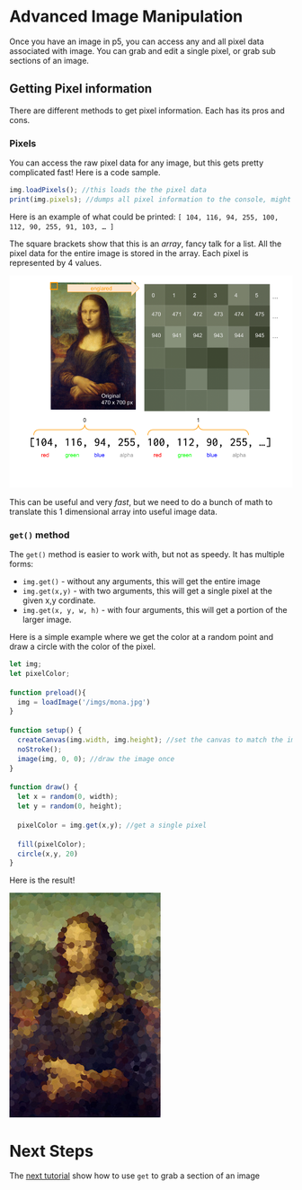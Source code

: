 # Advanced Image Manipulation
Once you have an image in p5, you can access any and all pixel data associated with image. You can grab and edit a single pixel, or grab sub sections of an image.

## Getting Pixel information
There are different methods to get pixel information. Each has its pros and cons.

### Pixels
You can access the raw pixel data for any image, but this gets pretty complicated fast! Here is a code sample.

```javascript
img.loadPixels(); //this loads the the pixel data
print(img.pixels); //dumps all pixel information to the console, might crash your browser depending on how big the image is.
```

Here is an example of what could be printed: `[ 104, 116, 94, 255, 100, 112, 90, 255, 91, 103, … ]`

The square brackets show that this is an *array*, fancy talk for a list. All the pixel data for the entire image is stored in the array. Each pixel is represented by 4 values.

![pixel data for the mona lisa](./imgs/pixels.png)

This can be useful and very *fast*, but we need to do a bunch of math to translate this 1 dimensional array into useful image data.

### `get()` method
The `get()` method is easier to work with, but not as speedy. It has multiple forms:

- `img.get()` - without any arguments, this will get the entire image
- `img.get(x,y)` - with two arguments, this will get a single pixel at the given x,y cordinate.
- `img.get(x, y, w, h)` - with four arguments, this will get a portion of the larger image.

Here is a simple example where we get the color at a random point and draw a circle with the color of the pixel.

```javascript
let img;
let pixelColor;

function preload(){
  img = loadImage('/imgs/mona.jpg')
}

function setup() {
  createCanvas(img.width, img.height); //set the canvas to match the image size
  noStroke();
  image(img, 0, 0); //draw the image once
}

function draw() {
  let x = random(0, width);
  let y = random(0, height);

  pixelColor = img.get(x,y); //get a single pixel

  fill(pixelColor);
  circle(x,y, 20)
}
```

Here is the result!

![pointalism mona lisa](./imgs/points.jpg)

# Next Steps
The [next tutorial](./split.md) show how to use `get` to grab a section of an image
